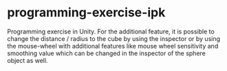 # programming-exercise-ipk
Programming exercise in Unity. For the additional feature, it is possible to change the distance / radius to the cube by using 
the inspector or by using the mouse-wheel with additional features like mouse wheel sensitivity and smoothing value which
can be changed in the inspector of the sphere object as well.
